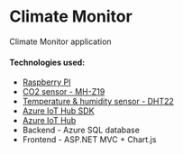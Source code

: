 # Climate Monitor
Climate Monitor application
<h4>Technologies used:</h4>
    <ul>
        <li><a href="https://www.raspberrypi.org/">Raspberry PI</a></li>        
        <li> <a href="https://www.google.com.ua/search?q=mh-z19+sensor&oq=MH-Z19">CO2 sensor - MH-Z19</a></li>
        <li> <a href="https://www.google.com.ua/search?q=DHT22+sensor&oq=DHT22">Temperature & humidity sensor - DHT22</a></li>
        <li><a href="https://github.com/azure/azure-iot-sdk-python">Azure IoT Hub SDK</a> </li>
        <li><a href="https://docs.microsoft.com/en-us/azure/iot-hub/iot-hub-what-is-iot-hub">Azure IoT Hub</a></li>
        <li>Backend - Azure SQL database</li>
        <li>Frontend - ASP.NET MVC + Chart.js</li>
    </ul>

